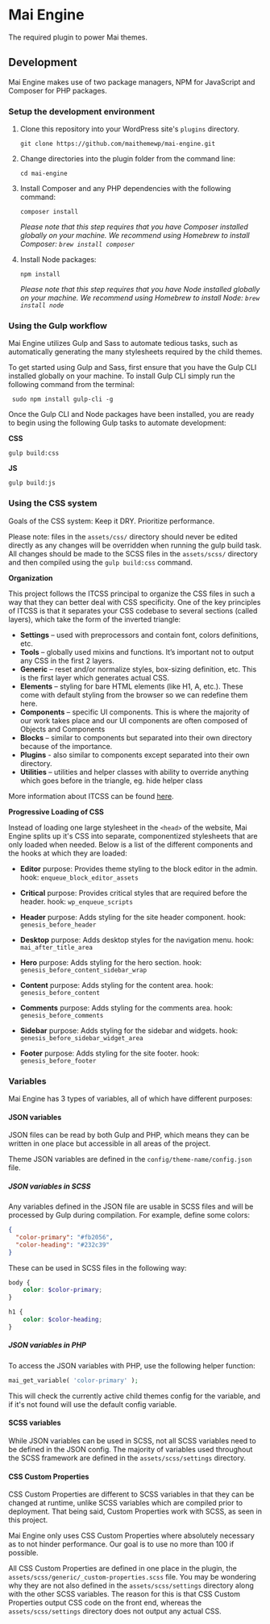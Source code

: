 # Mai Engine

The required plugin to power Mai themes.

## Development

Mai Engine makes use of two package managers, NPM for JavaScript and Composer for PHP packages.

### Setup the development environment

1. Clone this repository into your WordPress site's `plugins` directory.

    ```shell
    git clone https://github.com/maithemewp/mai-engine.git
    ```
    
2. Change directories into the plugin folder from the command line:

    ```shell
    cd mai-engine
    ```

3. Install Composer and any PHP dependencies with the following command:
   
    ```shell
    composer install
    ```
    
    *Please note that this step requires that you have Composer installed globally on your machine. We recommend using Homebrew to install Composer: `brew install composer`*

4. Install Node packages:

    ```shell
    npm install
    ```
    
    *Please note that this step requires that you have Node installed globally on your machine. We recommend using Homebrew to install Node: `brew install node`*
    

### Using the Gulp workflow

Mai Engine utilizes Gulp and Sass to automate tedious tasks, such as automatically generating the many stylesheets required by the child themes.

To get started using Gulp and Sass, first ensure that you have the Gulp CLI installed globally on your machine. To install Gulp CLI simply run the following command from the terminal:

```shell
 sudo npm install gulp-cli -g
 ```

Once the Gulp CLI and Node packages have been installed, you are ready to begin using the following Gulp tasks to automate development:

**CSS** 

```shell
gulp build:css
``` 

**JS**

```shell
gulp build:js
```

### Using the CSS system

Goals of the CSS system: Keep it DRY. Prioritize performance.

Please note: files in the `assets/css/` directory should never be edited directly as any changes will be overridden when running the gulp build task. All changes should be made to the SCSS files in the `assets/scss/` directory and then compiled using the `gulp build:css` command.

**Organization**

This project follows the ITCSS principal to organize the CSS files in such a way that they can better deal with CSS specificity. One of the key principles of ITCSS is that it separates your CSS codebase to several sections (called layers), which take the form of the inverted triangle:

- **Settings** – used with preprocessors and contain font, colors definitions, etc.
- **Tools** – globally used mixins and functions. It’s important not to output any CSS in the first 2 layers.
- **Generic** – reset and/or normalize styles, box-sizing definition, etc. This is the first layer which generates actual CSS.
- **Elements** – styling for bare HTML elements (like H1, A, etc.). These come with default styling from the browser so we can redefine them here.
- **Components** – specific UI components. This is where the majority of our work takes place and our UI components are often composed of Objects and Components
- **Blocks** – similar to components but separated into their own directory because of the importance.
- **Plugins** - also similar to components except separated into their own directory.
- **Utilities** – utilities and helper classes with ability to override anything which goes before in the triangle, eg. hide helper class

More information about ITCSS can be found [here](https://www.xfive.co/blog/itcss-scalable-maintainable-css-architecture/).

**Progressive Loading of CSS**

Instead of loading one large stylesheet in the `<head>` of the website, Mai Engine splits up it's CSS into separate, componentized stylesheets that are only loaded when needed. Below is a list of the different components and the hooks at which they are loaded:

- **Editor**
    purpose: Provides theme styling to the block editor in the admin.
    hook: `enqueue_block_editor_assets`
    
- **Critical**
    purpose: Provides critical styles that are required before the header.
    hook: `wp_enqueue_scripts`
    
- **Header**
    purpose: Adds styling for the site header component.
    hook: `genesis_before_header`
    
- **Desktop**
    purpose: Adds desktop styles for the navigation menu.
    hook: `mai_after_title_area`
    
- **Hero**
    purpose: Adds styling for the hero section.
    hook: `genesis_before_content_sidebar_wrap`
    
- **Content**
    purpose: Adds styling for the content area.
    hook: `genesis_before_content`
    
- **Comments**
    purpose: Adds styling for the comments area.
    hook: `genesis_before_comments`
    
- **Sidebar**
    purpose: Adds styling for the sidebar and widgets.
    hook: `genesis_before_sidebar_widget_area`
    
- **Footer**
    purpose: Adds styling for the site footer.
    hook: `genesis_before_footer`
    
### Variables

Mai Engine has 3 types of variables, all of which have different purposes:

#### JSON variables
    
JSON files can be read by both Gulp and PHP, which means they can be written in one place but accessible in all areas of the project.
    
Theme JSON variables are defined in the `config/theme-name/config.json` file.

##### JSON variables in SCSS

Any variables defined in the JSON file are usable in SCSS files and will be processed by Gulp during compilation. For example, define some colors:

```json
{
  "color-primary": "#fb2056",
  "color-heading": "#232c39"
}
```

These can be used in SCSS files in the following way:

```scss
body {
    color: $color-primary;
}

h1 {
    color: $color-heading;
}
```

##### JSON variables in PHP

To access the JSON variables with PHP, use the following helper function:

```php
mai_get_variable( 'color-primary' );
```

This will check the currently active child themes config for the variable, and if it's not found will use the default config variable. 
    
#### SCSS variables

While JSON variables can be used in SCSS, not all SCSS variables need to be defined in the JSON config. The majority of variables used throughout the SCSS framework are defined in the `assets/scss/settings` directory.
    
#### CSS Custom Properties
    
CSS Custom Properties are different to SCSS variables in that they can be changed at runtime, unlike SCSS variables which are compiled prior to deployment. That being said, Custom Properties work with SCSS, as seen in this project. 

Mai Engine only uses CSS Custom Properties where absolutely necessary as to not hinder performance. Our goal is to use no more than 100 if possible.

All CSS Custom Properties are defined in one place in the plugin, the `assets/scss/generic/_custom-properties.scss` file. You may be wondering why they are not also defined in the `assets/scss/settings` directory along with the other SCSS variables. The reason for this is that CSS Custom Properties output CSS code on the front end, whereas the `assets/scss/settings` directory does not output any actual CSS. 
